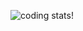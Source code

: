 <!--
**EpicTromboneKid/EpicTromboneKid** is a ✨ _special_ ✨ repository because its `README.md` (this file) appears on your GitHub profile.

Here are some ideas to get you started:

- 🔭 I’m currently working on ...
- 🌱 I’m currently learning ...
- 👯 I’m looking to collaborate on ...
- 🤔 I’m looking for help with ...
- 💬 Ask me about ...
- 📫 How to reach me: ...
- 😄 Pronouns: ...
- ⚡ Fun fact: ...
-->

![coding stats!](https://github-readme-stats.hackclub.dev/api/wakatime?username=13226&api_domain=hackatime.hackclub.com&&custom_title=Hackatime+Stats&layout=compact&cache_seconds=0&langs_count=8&theme=tokyonight)

